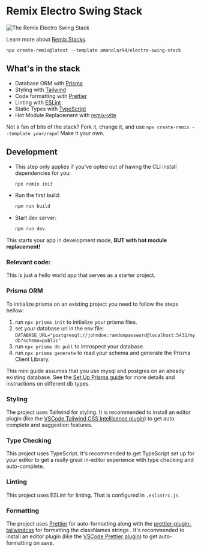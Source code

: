 # Remix Electro Swing Stack

![The Remix Electro Swing Stack](https://repository-images.githubusercontent.com/563725795/911ba338-2115-4063-ac72-0622ea656d12)

Learn more about [Remix Stacks](https://remix.run/stacks).

```
npx create-remix@latest --template amanolar94/electro-swing-stack
```

## What's in the stack


- Database ORM with [Prisma](https://prisma.io)
- Styling with [Tailwind](https://tailwindcss.com/)
- Code formatting with [Prettier](https://prettier.io)
- Linting with [ESLint](https://eslint.org)
- Static Types with [TypeScript](https://typescriptlang.org)
- Hot Module Replacement with [remix-vite](https://github.com/sudomf/remix-vite)

Not a fan of bits of the stack? Fork it, change it, and use `npx create-remix --template your/repo`! Make it your own.

## Development

- This step only applies if you've opted out of having the CLI install dependencies for you:

   ```sh
   npx remix init
   ```

- Run the first build:

  ```sh
  npm run build
  ```

- Start dev server:

  ```sh
  npm run dev
  ```

This starts your app in development mode, **BUT with hot module replacement!**
### Relevant code:

This is just a hello world app that serves as a starter project.

### Prisma ORM

To initialize prisma on an existing project you need to follow the steps bellow:  
1. run `npx prisma init` to initialize your prisma files.
2. set your database url in the env file: `DATABASE_URL="postgresql://johndoe:randompassword@localhost:5432/mydb?schema=public"`
3. run `npx prisma db pull` to introspect your database.
4. run `npx prisma generate` to read your schema and generate the Prisma Client Library.
   
This mini guide assumes that you use mysql and postgres on an already existing database.
See the [Set Up Prisma guide](https://www.prisma.io/docs/getting-started/setup-prisma) for more details and instructions on different db types.

### Styling

The project uses Tailwind for styling. It is recommended to install an editor plugin (like the [VSCode Tailwind CSS Intellisense plugin](https://marketplace.visualstudio.com/items?itemName=bradlc.vscode-tailwindcss)) to get auto complete and suggestion features.

### Type Checking

This project uses TypeScript. It's recommended to get TypeScript set up for your editor to get a really great in-editor experience with type checking and auto-complete.

### Linting

This project uses ESLint for linting. That is configured in `.eslintrc.js`.

### Formatting

The project uses [Prettier](https://prettier.io/) for auto-formatting along with the [prettier-plugin-tailwindcss](https://github.com/tailwindlabs/prettier-plugin-tailwindcss) for formatting the classNames strings . It's recommended to install an editor plugin (like the [VSCode Prettier plugin](https://marketplace.visualstudio.com/items?itemName=esbenp.prettier-vscode)) to get auto-formatting on save. 